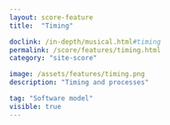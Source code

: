 ```yaml
---
layout: score-feature
title:  "Timing"

doclink: /in-depth/musical.html#timing
permalink: /score/features/timing.html
category: "site-score"

image: /assets/features/timing.png
description: "Timing and processes"

tag: "Software model"
visible: true
---
```



